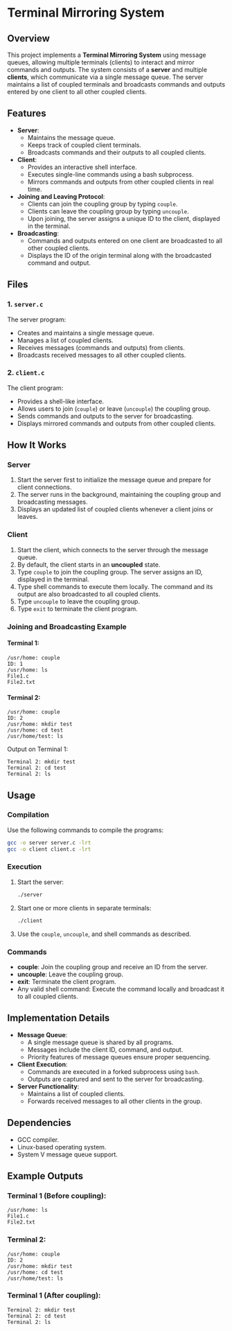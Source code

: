 # Terminal Mirroring System

## Overview
This project implements a **Terminal Mirroring System** using message queues, allowing multiple terminals (clients) to interact and mirror commands and outputs. The system consists of a **server** and multiple **clients**, which communicate via a single message queue. The server maintains a list of coupled terminals and broadcasts commands and outputs entered by one client to all other coupled clients.

## Features
- **Server**:
  - Maintains the message queue.
  - Keeps track of coupled client terminals.
  - Broadcasts commands and their outputs to all coupled clients.
- **Client**:
  - Provides an interactive shell interface.
  - Executes single-line commands using a bash subprocess.
  - Mirrors commands and outputs from other coupled clients in real time.
- **Joining and Leaving Protocol**:
  - Clients can join the coupling group by typing `couple`.
  - Clients can leave the coupling group by typing `uncouple`.
  - Upon joining, the server assigns a unique ID to the client, displayed in the terminal.
- **Broadcasting**:
  - Commands and outputs entered on one client are broadcasted to all other coupled clients.
  - Displays the ID of the origin terminal along with the broadcasted command and output.

## Files
### 1. `server.c`
The server program:
- Creates and maintains a single message queue.
- Manages a list of coupled clients.
- Receives messages (commands and outputs) from clients.
- Broadcasts received messages to all other coupled clients.

### 2. `client.c` 
The client program:
- Provides a shell-like interface.
- Allows users to join (`couple`) or leave (`uncouple`) the coupling group.
- Sends commands and outputs to the server for broadcasting.
- Displays mirrored commands and outputs from other coupled clients.

## How It Works
### Server
1. Start the server first to initialize the message queue and prepare for client connections.
2. The server runs in the background, maintaining the coupling group and broadcasting messages.
3. Displays an updated list of coupled clients whenever a client joins or leaves.

### Client
1. Start the client, which connects to the server through the message queue.
2. By default, the client starts in an **uncoupled** state.
3. Type `couple` to join the coupling group. The server assigns an ID, displayed in the terminal.
4. Type shell commands to execute them locally. The command and its output are also broadcasted to all coupled clients.
5. Type `uncouple` to leave the coupling group.
6. Type `exit` to terminate the client program.

### Joining and Broadcasting Example
#### Terminal 1:
```
/usr/home: couple
ID: 1
/usr/home: ls
File1.c
File2.txt
```
#### Terminal 2:
```
/usr/home: couple
ID: 2
/usr/home: mkdir test
/usr/home: cd test
/usr/home/test: ls
```
Output on Terminal 1:
```
Terminal 2: mkdir test
Terminal 2: cd test
Terminal 2: ls
```

## Usage
### Compilation
Use the following commands to compile the programs:
```bash
gcc -o server server.c -lrt
gcc -o client client.c -lrt
```

### Execution
1. Start the server:
   ```bash
   ./server
   ```
2. Start one or more clients in separate terminals:
   ```bash
   ./client
   ```
3. Use the `couple`, `uncouple`, and shell commands as described.

### Commands
- **couple**: Join the coupling group and receive an ID from the server.
- **uncouple**: Leave the coupling group.
- **exit**: Terminate the client program.
- Any valid shell command: Execute the command locally and broadcast it to all coupled clients.

## Implementation Details
- **Message Queue**:
  - A single message queue is shared by all programs.
  - Messages include the client ID, command, and output.
  - Priority features of message queues ensure proper sequencing.
- **Client Execution**:
  - Commands are executed in a forked subprocess using `bash`.
  - Outputs are captured and sent to the server for broadcasting.
- **Server Functionality**:
  - Maintains a list of coupled clients.
  - Forwards received messages to all other clients in the group.

## Dependencies
- GCC compiler.
- Linux-based operating system.
- System V message queue support.

## Example Outputs
### Terminal 1 (Before coupling):
```
/usr/home: ls
File1.c
File2.txt
```
### Terminal 2:
```
/usr/home: couple
ID: 2
/usr/home: mkdir test
/usr/home: cd test
/usr/home/test: ls
```
### Terminal 1 (After coupling):
```
Terminal 2: mkdir test
Terminal 2: cd test
Terminal 2: ls
```


